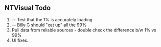 NTVisual Todo
-------------
1) -- Test that the 1% is accurately loading
2) -- Billy G should "eat up" all the 99%
3) Pull data from reliable sources - double check the difference b/w 1% vs 99%
4) UI fixes.
